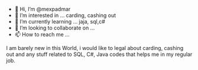 - 👋 Hi, I’m @mexpadmar
- 👀 I’m interested in ... carding, cashing out
- 🌱 I’m currently learning ... jaja, sql,c#
- 💞️ I’m looking to collaborate on ...
- 📫 How to reach me ... 

<!---
mexpadmar/mexpadmar is a ✨ special ✨ repository because its `README.md` (this file) appears on your GitHub profile.
You can click the Preview link to take a look at your changes.
--->
I am barely new in this World, i would like to legal about carding, cashing out and any stuff related to SQL, C#,
Java codes that helps me in my regular job.
